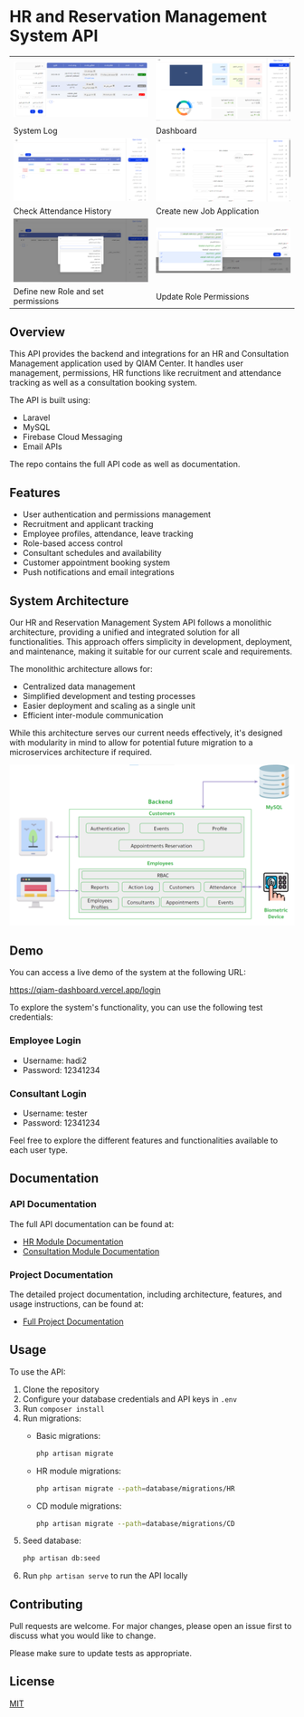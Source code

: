 # HR and Reservation Management System API

| | |
|-|-|
|![System Log](/images/log.png)|![Dashboard](/images/dashboard.png)|
|System Log|Dashboard|
|![Check Attendance History](/images/attendance-history.png)|![Create new Job Application](/images/job-application.png)|
|Check Attendance History|Create new Job Application|
|![Define new Role and set permissions](/images/new-role.png)|![Update Role Permissions](/images/update-role.png)|
|Define new Role and set permissions|Update Role Permissions|

## Overview

This API provides the backend and integrations for an HR and Consultation Management application used by QIAM Center. It handles user management, permissions, HR functions like recruitment and attendance tracking as well as a consultation booking system. 

The API is built using:
- Laravel
- MySQL
- Firebase Cloud Messaging
- Email APIs

The repo contains the full API code as well as documentation.

## Features

- User authentication and permissions management
- Recruitment and applicant tracking 
- Employee profiles, attendance, leave tracking
- Role-based access control
- Consultant schedules and availability
- Customer appointment booking system
- Push notifications and email integrations

## System Architecture

Our HR and Reservation Management System API follows a monolithic architecture, providing a unified and integrated solution for all functionalities. This approach offers simplicity in development, deployment, and maintenance, making it suitable for our current scale and requirements.

The monolithic architecture allows for:
- Centralized data management
- Simplified development and testing processes
- Easier deployment and scaling as a single unit
- Efficient inter-module communication

While this architecture serves our current needs effectively, it's designed with modularity in mind to allow for potential future migration to a microservices architecture if required.

![System Architecture](/images/architecture.png)

## Demo

You can access a live demo of the system at the following URL:

https://qiam-dashboard.vercel.app/login

To explore the system's functionality, you can use the following test credentials:

### Employee Login
- Username: hadi2
- Password: 12341234

### Consultant Login
- Username: tester
- Password: 12341234

Feel free to explore the different features and functionalities available to each user type.

## Documentation

### API Documentation
The full API documentation can be found at:
- [HR Module Documentation][hr-docs]
- [Consultation Module Documentation][consult-docs]

### Project Documentation
The detailed project documentation, including architecture, features, and usage instructions, can be found at:
- [Full Project Documentation][project-docs]

[hr-docs]: https://documenter.getpostman.com/view/10175953/2s93eZyrzB
[consult-docs]: https://documenter.getpostman.com/view/27451041/2s9XxyQYSw
[project-docs]: https://docs.google.com/document/d/1Sc1FlDAwyRP9yW4sMIynFmV5ExBOZRn73hM9chLZX3Q/edit?usp=sharing

## Usage

To use the API:

1. Clone the repository
2. Configure your database credentials and API keys in `.env`
3. Run `composer install`
4. Run migrations:
   - Basic migrations:
    
       ```bash
       php artisan migrate
       ```
   - HR module migrations:
   
       ```bash  
       php artisan migrate --path=database/migrations/HR
       ```
       
   - CD module migrations:
   
       ```bash
       php artisan migrate --path=database/migrations/CD
       ```
5. Seed database:
   ```bash
   php artisan db:seed
   ```
6. Run `php artisan serve` to run the API locally

## Contributing

Pull requests are welcome. For major changes, please open an issue first to discuss what you would like to change.

Please make sure to update tests as appropriate.

## License

[MIT](https://choosealicense.com/licenses/mit/)
